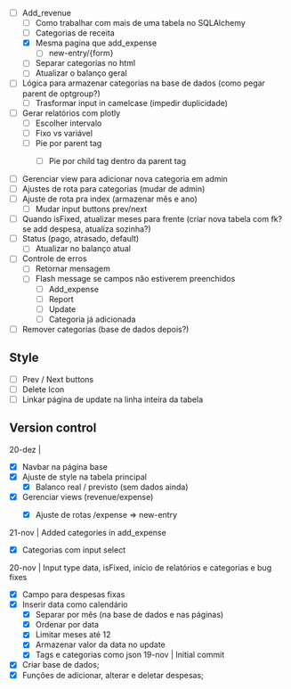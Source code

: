 - [ ] Add_revenue
    - [ ] Como trabalhar com mais de uma tabela no SQLAlchemy
    - [ ] Categorias de receita
    - [x] Mesma pagina que add_expense
        - [ ] new-entry/{form}
    - [ ] Separar categorias no html
    - [ ] Atualizar o balanço geral

- [ ] Lógica para armazenar categorias na base de dados (como pegar parent de optgroup?)
    - [ ] Trasformar input in camelcase (impedir duplicidade)

- [ ] Gerar relatórios com plotly
    - [ ] Escolher intervalo
    - [ ] Fixo vs variável
    - [ ] Pie por parent tag
        - [ ] Pie por child tag dentro da parent tag


- [ ] Gerenciar view para adicionar nova categoria em admin
- [ ] Ajustes de rota para categorias (mudar de admin)
- [ ] Ajuste de rota pra index (armazenar mês e ano)
    - [ ] Mudar input buttons prev/next
- [ ] Quando isFixed, atualizar meses para frente (criar nova tabela com fk? se add despesa, atualiza sozinha?)
- [ ] Status (pago, atrasado, default)
    - [ ] Atualizar no balanço atual

- [ ] Controle de erros
    - [ ] Retornar mensagem
    - [ ] Flash message se campos não estiverem preenchidos
        - [ ] Add_expense
        - [ ] Report
        - [ ] Update
        - [ ] Categoria já adicionada

- [ ] Remover categorias (base de dados depois?)
## Style

- [ ] Prev / Next buttons
- [ ] Delete Icon
- [ ] Linkar página de update na linha inteira da tabela

## Version control 
20-dez | 
- [x] Navbar na página base
- [x] Ajuste de style na tabela principal
    - [x] Balanco real / previsto (sem dados ainda)
- [x] Gerenciar views (revenue/expense)
    - [x] Ajuste de rotas /expense => new-entry 


21-nov | Added categories in add_expense
- [x] Categorias com input select

20-nov | Input type data, isFixed, início de relatórios e categorias e bug fixes 
- [x] Campo para despesas fixas
- [x] Inserir data como calendário
    - [x] Separar por mês (na base de dados e nas páginas)
    - [x] Ordenar por data
    - [x] Limitar meses até 12
    - [x] Armazenar valor da data no update
    - [x] Tags e categorias como json
19-nov | Initial commit 
- [x] Criar base de dados;
- [x] Funções de adicionar, alterar e deletar despesas;
